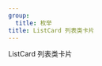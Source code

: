 ```yaml
---
group:
  title: 枚举
title: ListCard 列表类卡片
---
```


ListCard 列表类卡片

<API src="../../../lib/ListCard/index.d.ts"></API>
